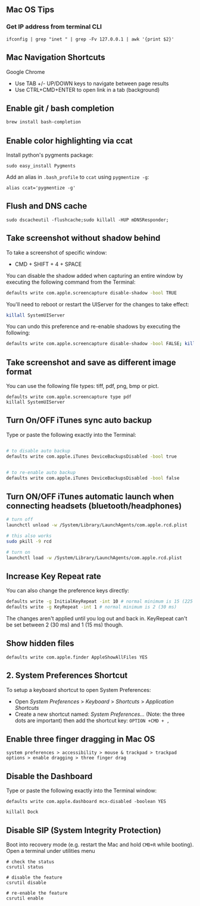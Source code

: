 ## Mac OS Tips

### Get IP address from terminal CLI

```
ifconfig | grep "inet " | grep -Fv 127.0.0.1 | awk '{print $2}'
```

## Mac Navigation Shortcuts

Google Chrome
* Use TAB +/- UP/DOWN keys to navigate between page results
* Use CTRL+CMD+ENTER to open link in a tab (background)

## Enable git / bash completion

```bash
brew install bash-completion
```

## Enable color highlighting via ccat

Install python's pygments package:

```
sudo easy_install Pygments
```
Add an alias in ```.bash_profile``` to ```ccat``` using ```pygmentize -g```:

```
alias ccat='pygmentize -g'
```

## Flush and DNS cache

```
sudo dscacheutil -flushcache;sudo killall -HUP mDNSResponder; 
```

## Take screenshot without shadow behind

To take a screenshot of specific window:

* CMD + SHIFT + 4 + SPACE

You can disable the shadow added when capturing an entire window by executing the following command from the Terminal:

```bash
defaults write com.apple.screencapture disable-shadow -bool TRUE
```
You'll need to reboot or restart the UIServer for the changes to take effect:

```bash
killall SystemUIServer
```
You can undo this preference and re-enable shadows by executing the following:

```bash
defaults write com.apple.screencapture disable-shadow -bool FALSE; killall SystemUIServer
```
## Take screenshot and save as different image format

You can use the following file types: tiff, pdf, png, bmp or pict.

```
defaults write com.apple.screencapture type pdf
killall SystemUIServer
```

## Turn On/OFF iTunes sync auto backup

Type or paste the following exactly into the Terminal:
```bash

# to disable auto backup
defaults write com.apple.iTunes DeviceBackupsDisabled -bool true


# to re-enable auto backup
defaults write com.apple.iTunes DeviceBackupsDisabled -bool false
```

## Turn ON/OFF iTunes automatic launch when connecting headsets (bluetooth/headphones)

```bash
# turn off
launchctl unload -w /System/Library/LaunchAgents/com.apple.rcd.plist

# this also works
sudo pkill -9 rcd

# turn on
launchctl load -w /System/Library/LaunchAgents/com.apple.rcd.plist

```

## Increase Key Repeat rate

You can also change the preference keys directly:
```bash
defaults write -g InitialKeyRepeat -int 10 # normal minimum is 15 (225 ms)
defaults write -g KeyRepeat -int 1 # normal minimum is 2 (30 ms)
```
The changes aren't applied until you log out and back in. KeyRepeat can't be set between 2 (30 ms) and 1 (15 ms) though.

## Show hidden files
```defaults write com.apple.finder AppleShowAllFiles YES```

## 2. System Preferences Shortcut
To setup a keyboard shortcut to open System Preferences:

* Open *System Preferences* > *Keyboard* > *Shortcuts* > *Application Shortcuts*
* Create a new shortcut named: *System Preferences...* (Note: the three dots are important) then add the shortcut key: ```OPTION +CMD + ,```

## Enable three finger dragging in Mac OS

```
system preferences > accessibility > mouse & trackpad > trackpad options > enable dragging > three finger drag
```

## Disable the Dashboard

Type or paste the following exactly into the Terminal window:

```defaults write com.apple.dashboard mcx-disabled -boolean YES```

```killall Dock```

## Disable SIP (System Integrity Protection) 

Boot into recovery mode (e.g. restart the Mac and hold `CMD+R` while booting). Open a terminal under utilities menu

```
# check the status
csrutil status

# disable the feature
csrutil disable

# re-enable the feature
csrutil enable
```
